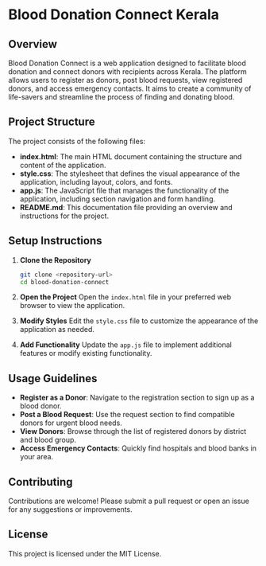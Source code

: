 # Blood Donation Connect Kerala

## Overview
Blood Donation Connect is a web application designed to facilitate blood donation and connect donors with recipients across Kerala. The platform allows users to register as donors, post blood requests, view registered donors, and access emergency contacts. It aims to create a community of life-savers and streamline the process of finding and donating blood.

## Project Structure
The project consists of the following files:

- **index.html**: The main HTML document containing the structure and content of the application.
- **style.css**: The stylesheet that defines the visual appearance of the application, including layout, colors, and fonts.
- **app.js**: The JavaScript file that manages the functionality of the application, including section navigation and form handling.
- **README.md**: This documentation file providing an overview and instructions for the project.

## Setup Instructions
1. **Clone the Repository**
   ```bash
   git clone <repository-url>
   cd blood-donation-connect
   ```

2. **Open the Project**
   Open the `index.html` file in your preferred web browser to view the application.

3. **Modify Styles**
   Edit the `style.css` file to customize the appearance of the application as needed.

4. **Add Functionality**
   Update the `app.js` file to implement additional features or modify existing functionality.

## Usage Guidelines
- **Register as a Donor**: Navigate to the registration section to sign up as a blood donor.
- **Post a Blood Request**: Use the request section to find compatible donors for urgent blood needs.
- **View Donors**: Browse through the list of registered donors by district and blood group.
- **Access Emergency Contacts**: Quickly find hospitals and blood banks in your area.

## Contributing
Contributions are welcome! Please submit a pull request or open an issue for any suggestions or improvements.

## License
This project is licensed under the MIT License.